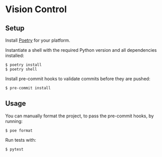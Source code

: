 # Vision Control

## Setup

Install [Poetry](https://python-poetry.org) for your platform.

Instantiate a shell with the required Python version and all dependencies installed:

```shell
$ poetry install
$ poetry shell
```

Install pre-commit hooks to validate commits before they are pushed:

```shell
$ pre-commit install
```

## Usage

You can manually format the project, to pass the pre-commit hooks, by running:

```shell
$ poe format
```

Run tests with:

```shell
$ pytest
```
